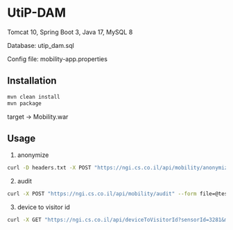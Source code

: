 # UtiP-DAM

Tomcat 10, Spring Boot 3, Java 17, MySQL 8

Database: utip_dam.sql

Config file: mobility-app.properties

## Installation

```bash
mvn clean install
mvn package
```

target -> Mobility.war

## Usage

1. anonymize

```bash
curl -D headers.txt -X POST "https://ngi.cs.co.il/api/mobility/anonymize" --form file=@test.csv --form k=2
```

2. audit

```bash
curl -X POST "https://ngi.cs.co.il/api/mobility/audit" --form file=@test.csv --form k=2
```

3. device to visitor id

```bash
curl -X GET "https://ngi.cs.co.il/api/deviceToVisitorId?sensorId=3281&mac=4C:75:25:97:D1:FD"
```